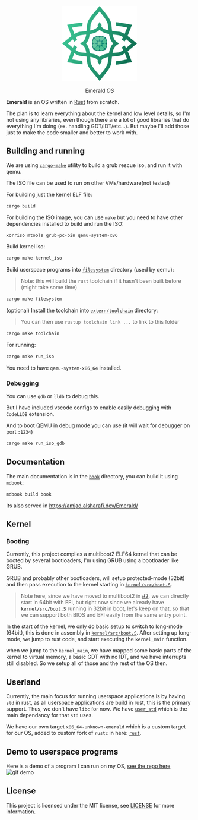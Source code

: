 <p align="center">
  <a href="https://github.com/Amjad50/Emerald"><img alt="emerald OS logo" src="book/src/assets/logo.svg" width="40%"></a>
  <p align="center">Emerald <em>OS</em></p>
</p>

**Emerald** is an OS written in [Rust] from scratch.

The plan is to learn everything about the kernel and low level details, so I'm not using any libraries, even though
there are a lot of good libraries that do everything I'm doing (ex. handling GDT/IDT/etc...).
But maybe I'll add those just to make the code smaller and better to work with.


## Building and running
We are using [`cargo-make`](https://github.com/sagiegurari/cargo-make) utility to build a grub rescue iso, and run it with qemu.

The ISO file can be used to run on other VMs/hardware(not tested)

For building just the kernel ELF file:
```sh
cargo build
```
For building the ISO image, you can use `make` but you need to have other dependencies installed to build and run the ISO:
```
xorriso mtools grub-pc-bin qemu-system-x86
```
Build kernel iso:
```sh
cargo make kernel_iso
```
Build userspace programs into [`filesystem`](filesystem) directory (used by qemu):
> Note: this will build the `rust` toolchain if it hasn't been built before (might take some time)
```sh
cargo make filesystem
```
(optional) Install the toolchain into [`extern/toolchain`](extern/toolchain) directory:
> You can then use `rustup toolchain link ...` to link to this folder
```sh
cargo make toolchain
```
For running:
```sh
cargo make run_iso
```
You need to have `qemu-system-x86_64` installed.

### Debugging
You can use `gdb` or `lldb` to debug this.

But I have included vscode configs to enable easily debugging with `CodeLLDB` extension.

And to boot QEMU in debug mode you can use (it will wait for debugger on port `:1234`)
```sh
cargo make run_iso_gdb
```

## Documentation

The main documentation is in the [`book`](book) directory, you can build it using `mdbook`:
```sh
mdbook build book
```

Its also served in https://amjad.alsharafi.dev/Emerald/

## Kernel
### Booting
Currently, this project compiles a multiboot2 ELF64 kernel that can be booted by several bootloaders,
I'm using GRUB using a bootloader like GRUB.

GRUB and probably other bootloaders, will setup protected-mode (32bit) and then pass execution to the kernel starting in [`kernel/src/boot.S`].
> Note here, since we have moved to multiboot2 in [#2], we can directly start in 64bit with EFI, but right now
> since we already have [`kernel/src/boot.S`] running in 32bit in boot, let's keep on that, so that we can support both BIOS and EFI easily from
> the same entry point.

In the start of the kernel, we only do basic setup to switch to long-mode (64bit), this is done in assembly in [`kernel/src/boot.S`].
After setting up long-mode, we jump to rust code, and start executing the `kernel_main` function.

when we jump to the `kernel_main`, we have mapped some basic parts of the kernel to virtual memory, a basic GDT with no IDT, and we have interrupts still disabled.
So we setup all of those and the rest of the OS then.

## Userland

Currently, the main focus for running userspace applications is by having `std` in rust, as all userspace applications
are build in rust, this is the primary support. Thus, we don't have `libc` for now. We have [`user_std`](user_std)
which is the main dependancy for that `std` uses.

We have our own target `x86_64-unknown-emerald` which is a custom target for our OS, added to custom fork
of `rustc` in here: [`rust`].

## Demo to userspace programs

Here is a demo of a program I can run on my OS, [see the repo here](https://github.com/Amjad50/lprs)
![gif demo](https://github.com/Amjad50/lprs/blob/master/demo.gif)

## License
This project is licensed under the MIT license, see [LICENSE](LICENSE) for more information.

[Rust]: https://www.rust-lang.org/
[#2]: https://github.com/Amjad50/Emerald/pull/2
[`kernel/src/boot.S`]: kernel/src/boot.S
[`rust`]: https://github.com/Amjad50/rust/tree/emerald_os
